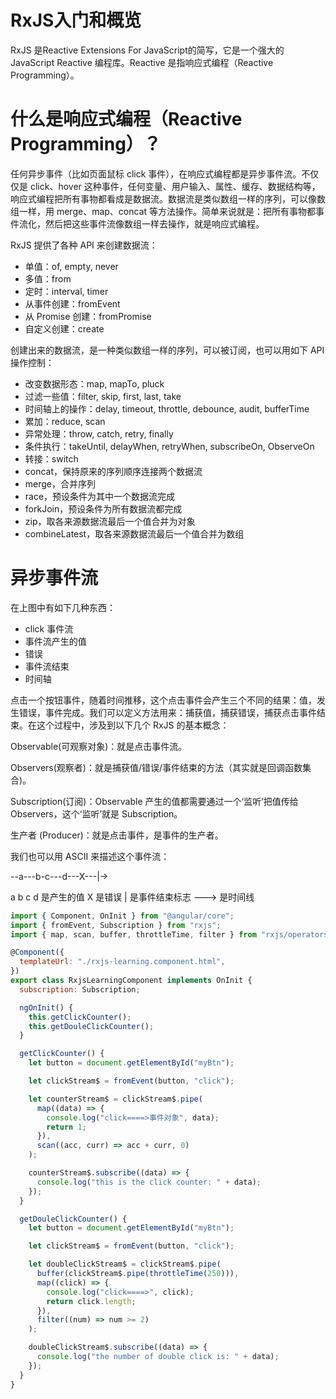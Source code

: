 # RxJS入门和概览

RxJS 是Reactive Extensions For JavaScript的简写，它是一个强大的 JavaScript Reactive 编程库。Reactive 是指响应式编程（Reactive Programming）。

# 什么是响应式编程（Reactive Programming）？

任何异步事件（比如页面鼠标 click 事件），在响应式编程都是异步事件流。不仅仅是 click、hover 这种事件，任何变量、用户输入、属性、缓存、数据结构等，响应式编程把所有事物都看成是数据流。数据流是类似数组一样的序列，可以像数组一样，用 merge、map、concat 等方法操作。简单来说就是：把所有事物都事件流化，然后把这些事件流像数组一样去操作，就是响应式编程。

RxJS 提供了各种 API 来创建数据流：

- 单值：of, empty, never
- 多值：from
- 定时：interval, timer
- 从事件创建：fromEvent
- 从 Promise 创建：fromPromise
- 自定义创建：create

创建出来的数据流，是一种类似数组一样的序列，可以被订阅，也可以用如下 API 操作控制：

- 改变数据形态：map, mapTo, pluck
- 过滤一些值：filter, skip, first, last, take
- 时间轴上的操作：delay, timeout, throttle, debounce, audit, bufferTime
- 累加：reduce, scan
- 异常处理：throw, catch, retry, finally
- 条件执行：takeUntil, delayWhen, retryWhen, subscribeOn, ObserveOn
- 转接：switch
- concat，保持原来的序列顺序连接两个数据流
- merge，合并序列
- race，预设条件为其中一个数据流完成
- forkJoin，预设条件为所有数据流都完成
- zip，取各来源数据流最后一个值合并为对象
- combineLatest，取各来源数据流最后一个值合并为数组

# 异步事件流

在上图中有如下几种东西：

- click 事件流
- 事件流产生的值
- 错误
- 事件流结束
- 时间轴


点击一个按钮事件，随着时间推移，这个点击事件会产生三个不同的结果：值，发生错误，事件完成。我们可以定义方法用来：捕获值，捕获错误，捕获点击事件结束。在这个过程中，涉及到以下几个 RxJS 的基本概念：

Observable(可观察对象)：就是点击事件流。

Observers(观察者)：就是捕获值/错误/事件结束的方法（其实就是回调函数集合)。

Subscription(订阅)：Observable 产生的值都需要通过一个‘监听’把值传给 Observers，这个‘监听’就是 Subscription。

生产者 (Producer)：就是点击事件，是事件的生产者。

我们也可以用 ASCII 来描述这个事件流：

--a---b-c---d---X---|->

a b c d 是产生的值
X 是错误
| 是事件结束标志
---> 是时间线

```js
import { Component, OnInit } from "@angular/core";
import { fromEvent, Subscription } from "rxjs";
import { map, scan, buffer, throttleTime, filter } from "rxjs/operators";

@Component({
  templateUrl: "./rxjs-learning.component.html",
})
export class RxjsLearningComponent implements OnInit {
  subscription: Subscription;

  ngOnInit() {
    this.getClickCounter();
    this.getDouleClickCounter();
  }

  getClickCounter() {
    let button = document.getElementById("myBtn");

    let clickStream$ = fromEvent(button, "click");

    let counterStream$ = clickStream$.pipe(
      map((data) => {
        console.log("click====>事件对象", data);
        return 1;
      }),
      scan((acc, curr) => acc + curr, 0)
    );

    counterStream$.subscribe((data) => {
      console.log("this is the click counter: " + data);
    });
  }

  getDouleClickCounter() {
    let button = document.getElementById("myBtn");

    let clickStream$ = fromEvent(button, "click");

    let doubleClickStream$ = clickStream$.pipe(
      buffer(clickStream$.pipe(throttleTime(250))),
      map((click) => {
        console.log("click====>", click);
        return click.length;
      }),
      filter((num) => num >= 2)
    );

    doubleClickStream$.subscribe((data) => {
      console.log("the number of double click is: " + data);
    });
  }
}
```











